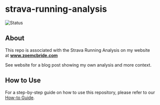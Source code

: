 # strava-running-analysis

![Status](https://img.shields.io/badge/Status-Work%20In%20Progress-orange)

## About

This repo is associated with the Strava Running Analysis on my website  
at [**www.zoemcbride.com**
](https://www.zoemcbride.com)

See website for a blog post showing my own analysis and more context.

## How to Use
For a step-by-step guide on how to use this repository, please refer to our [How-to Guide](https://www.zoemcbride.com/strava_analysis_howto.html).





